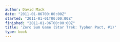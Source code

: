 ```yaml
---
author: David Mack
date: "2011-01-06T00:00:00Z"
started: "2011-01-01T00:00:00Z"
finished: "2011-01-06T00:00:00Z"
title: 'Zero Sum Game (Star Trek: Typhon Pact, #1)'
type: book
---
```

